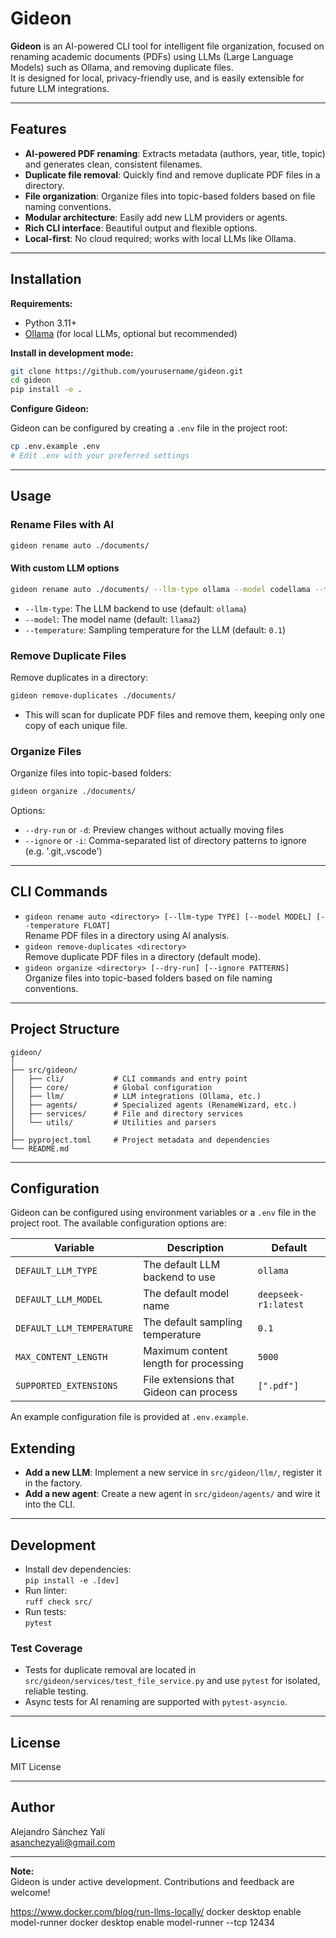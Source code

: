 # Gideon

**Gideon** is an AI-powered CLI tool for intelligent file organization, focused on renaming academic documents (PDFs) using LLMs (Large Language Models) such as Ollama, and removing duplicate files.  
It is designed for local, privacy-friendly use, and is easily extensible for future LLM integrations.

---

## Features

- **AI-powered PDF renaming**: Extracts metadata (authors, year, title, topic) and generates clean, consistent filenames.
- **Duplicate file removal**: Quickly find and remove duplicate PDF files in a directory.
- **File organization**: Organize files into topic-based folders based on file naming conventions.
- **Modular architecture**: Easily add new LLM providers or agents.
- **Rich CLI interface**: Beautiful output and flexible options.
- **Local-first**: No cloud required; works with local LLMs like Ollama.

---

## Installation

**Requirements:**
- Python 3.11+
- [Ollama](https://ollama.com/) (for local LLMs, optional but recommended)

**Install in development mode:**
```bash
git clone https://github.com/yourusername/gideon.git
cd gideon
pip install -e .
```

**Configure Gideon:**

Gideon can be configured by creating a `.env` file in the project root:
```bash
cp .env.example .env
# Edit .env with your preferred settings
```

---

## Usage

### Rename Files with AI

```bash
gideon rename auto ./documents/
```

#### With custom LLM options

```bash
gideon rename auto ./documents/ --llm-type ollama --model codellama --temperature 0.2
```

- `--llm-type`: The LLM backend to use (default: `ollama`)
- `--model`: The model name (default: `llama2`)
- `--temperature`: Sampling temperature for the LLM (default: `0.1`)

### Remove Duplicate Files

Remove duplicates in a directory:
```bash
gideon remove-duplicates ./documents/
```

- This will scan for duplicate PDF files and remove them, keeping only one copy of each unique file.

### Organize Files

Organize files into topic-based folders:
```bash
gideon organize ./documents/
```

Options:
- `--dry-run` or `-d`: Preview changes without actually moving files
- `--ignore` or `-i`: Comma-separated list of directory patterns to ignore (e.g. '.git,.vscode')

---

## CLI Commands

- `gideon rename auto <directory> [--llm-type TYPE] [--model MODEL] [--temperature FLOAT]`  
  Rename PDF files in a directory using AI analysis.
- `gideon remove-duplicates <directory>`  
  Remove duplicate PDF files in a directory (default mode).
- `gideon organize <directory> [--dry-run] [--ignore PATTERNS]`  
  Organize files into topic-based folders based on file naming conventions.

---

## Project Structure

```
gideon/
│
├── src/gideon/
│   ├── cli/           # CLI commands and entry point
│   ├── core/          # Global configuration
│   ├── llm/           # LLM integrations (Ollama, etc.)
│   ├── agents/        # Specialized agents (RenameWizard, etc.)
│   ├── services/      # File and directory services
│   └── utils/         # Utilities and parsers
│
├── pyproject.toml     # Project metadata and dependencies
└── README.md
```

---

## Configuration

Gideon can be configured using environment variables or a `.env` file in the project root. The available configuration options are:

| Variable | Description | Default |
|----------|-------------|---------|
| `DEFAULT_LLM_TYPE` | The default LLM backend to use | `ollama` |
| `DEFAULT_LLM_MODEL` | The default model name | `deepseek-r1:latest` |
| `DEFAULT_LLM_TEMPERATURE` | The default sampling temperature | `0.1` |
| `MAX_CONTENT_LENGTH` | Maximum content length for processing | `5000` |
| `SUPPORTED_EXTENSIONS` | File extensions that Gideon can process | `[".pdf"]` |

An example configuration file is provided at `.env.example`.

## Extending

- **Add a new LLM**: Implement a new service in `src/gideon/llm/`, register it in the factory.
- **Add a new agent**: Create a new agent in `src/gideon/agents/` and wire it into the CLI.

---

## Development

- Install dev dependencies:  
  `pip install -e .[dev]`
- Run linter:  
  `ruff check src/`
- Run tests:  
  `pytest`

### Test Coverage
- Tests for duplicate removal are located in `src/gideon/services/test_file_service.py` and use `pytest` for isolated, reliable testing.
- Async tests for AI renaming are supported with `pytest-asyncio`.

---

## License

MIT License

---

## Author

Alejandro Sánchez Yalí  
[asanchezyali@gmail.com](mailto:asanchezyali@gmail.com)

---

**Note:**  
Gideon is under active development. Contributions and feedback are welcome!

https://www.docker.com/blog/run-llms-locally/
docker desktop enable model-runner
docker desktop enable model-runner --tcp 12434

